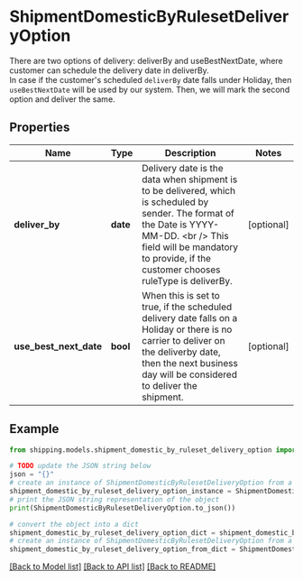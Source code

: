 # ShipmentDomesticByRulesetDeliveryOption

There are two options of delivery: deliverBy and useBestNextDate, where customer can schedule the delivery date in deliverBy. <br /> In case if the customer's scheduled `deliverBy` date falls under Holiday, then `useBestNextDate` will be used by our system. Then, we will mark the second option and deliver the same.

## Properties

Name | Type | Description | Notes
------------ | ------------- | ------------- | -------------
**deliver_by** | **date** | Delivery date is the data when shipment is to be delivered, which is scheduled by sender. The format of the Date is YYYY-MM-DD. &lt;br /&gt; This field will be mandatory to provide, if the customer chooses ruleType is deliverBy. | [optional] 
**use_best_next_date** | **bool** | When this is set to true, if the scheduled delivery date falls on a Holiday or there is no carrier to deliver on the deliverby date, then the next business day will be considered to deliver the shipment. | [optional] 

## Example

```python
from shipping.models.shipment_domestic_by_ruleset_delivery_option import ShipmentDomesticByRulesetDeliveryOption

# TODO update the JSON string below
json = "{}"
# create an instance of ShipmentDomesticByRulesetDeliveryOption from a JSON string
shipment_domestic_by_ruleset_delivery_option_instance = ShipmentDomesticByRulesetDeliveryOption.from_json(json)
# print the JSON string representation of the object
print(ShipmentDomesticByRulesetDeliveryOption.to_json())

# convert the object into a dict
shipment_domestic_by_ruleset_delivery_option_dict = shipment_domestic_by_ruleset_delivery_option_instance.to_dict()
# create an instance of ShipmentDomesticByRulesetDeliveryOption from a dict
shipment_domestic_by_ruleset_delivery_option_from_dict = ShipmentDomesticByRulesetDeliveryOption.from_dict(shipment_domestic_by_ruleset_delivery_option_dict)
```
[[Back to Model list]](../README.md#documentation-for-models) [[Back to API list]](../README.md#documentation-for-api-endpoints) [[Back to README]](../README.md)


